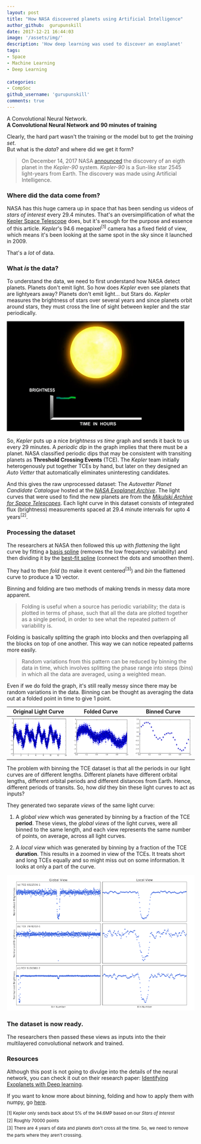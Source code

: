 ```yaml
---
layout: post
title: "How NASA discovered planets using Artificial Intelligence"
author_github:  gurupunskill
date: 2017-12-21 16:44:03
image: '/assets/img/'
description: 'How deep learning was used to discover an exoplanet'
tags:
- Space
- Machine Learning
- Deep Learning

categories:
- CompSoc
github_username: 'gurupunskill'
comments: true
---
```


A Convolutional Neural Network.  
**A Convolutional Neural Network and 90 minutes of training**  

Clearly, the hard part wasn't the training or the model but to get the _training set_.  
But what is the _data_? and where did we get it form?  

>On December 14, 2017 NASA [announced](https://www.nasa.gov/press-release/artificial-intelligence-nasa-data-used-to-discover-eighth-planet-circling-distant-star) the discovery of an eigth planet in the *Kepler-90* system. *Kepler-90* is a Sun-like star 2545 light-years from Earth. The discovery was made using Artificial Intelligence.

### Where did the data come from?  

NASA has this huge camera up in space that has been sending us videos of _stars of interest_ every 29.4 minutes. That's an oversimplification of what the [Kepler Space Telescope](https://www.nasa.gov/mission_pages/kepler/main/index.html "Kepler Mission Homepage") does, but it's enough for the purpose and essence of this article. _Kepler_'s 94.6 megapixel<sup>[1]</sup> camera has a fixed field of view, which means it's been looking at the same spot in the sky since it launched in 2009.  

That's a _lot_ of data.  

### What _is_ the data?
To understand the data, we need to first understand how NASA detect planets.   Planets don't emit light. So how does _Kepler_ even see planets that are lightyears away?   Planets don't emit light... but Stars do. _Kepler_ measures the brightness of stars over several years and since planets orbit around stars, they must cross the line of sight between kepler and the star periodically.  

![Kepler Transit Graph](/blog/assets/img/space-ml/kepler-graph.gif "Kepler Transit Graph")

So, _Kepler_ puts up a nice _brightness vs time_ graph and sends it back to us every 29 minutes. A _periodic dip_ in the graph implies that there must be a planet. NASA classified periodic dips that may be consistent with transiting planets as **Threshold Crossing Events** (TCE). The _Kepler_ team initially heterogenously put together TCEs by hand, but later on they designed an _Auto Vetter_ that automatically eliminates uninteresting candidates.  

And this gives the raw unprocessed dataset: The _Autovetter Planet Candidate Catalogue_ hosted at the _[NASA Exoplanet Archive](http://exoplanetarchive.ipac.caltech.edu/)_. The light curves that were used to find the new planets are from the _[Mikulski Archive for Space Telescopes](http://archive.stsci.edu/)_. Each light curve in this dataset consists of integrated flux (brightness) measurements spaced at 29.4 minute intervals for upto 4 years<sup>[2]</sup>.  

### Processing the dataset

The researchers at NASA then followed this up with _flattening_ the light curve by fitting a [basis spline](https://en.wikipedia.org/wiki/B-spline) (removes the low frequency variability) and then dividing it by the [best-fit spline](https://en.wikipedia.org/wiki/Curve_fitting) (connect the dots and smoothen them).  

They had to then _fold_ (to make it event centered<sup>[3]</sup>) and _bin_ the flattened curve to produce a 1D vector.  

Binning and folding are two methods of making trends in messy data more apparent.  

>Folding is useful when a source has periodic variability; the data is plotted in terms of phase, such that all the data are plotted together as a single period, in order to see what the repeated pattern of variability is. 

Folding is basically splitting the graph into blocks and then overlapping all the blocks on top of one another. This way we can notice repeated patterns more easily.  

> Random variations from this pattern can be reduced by binning the data in time, which involves splitting the phase range into steps (bins) in which all the data are averaged, using a weighted mean.

Even if we do fold the graph, it's still really messy since there may be random variations in the data. Binning can be thought as averaging the data out at a folded point in time to give 1 point.  

Original Light Curve |  Folded Curve      |   Binned Curve	 |
:-------------------:|:------------------:|:--------------------:|
![Light Curve](/blog/assets/img/space-ml/lightcurve.png) | ![Folded Curve](/blog/assets/img/space-ml/foldedcurve.png) | ![Binned Curve](/blog/assets/img/space-ml/binnedcurve.png)|

The problem with binning the TCE dataset is that all the periods in our light curves are of different lengths. Different planets have different orbital lengths, different orbital periods and different distances from Earth. Hence, different periods of transits. So, how _did_ they bin these light curves to act as inputs?

They generated two separate _views_ of the same light curve:

   1. A _global view_ which was generated by binning by a fraction of the TCE **period**. These views, the _global views_ of the light curves, were all binned to the same length, and each view represents the same number of points, on average, across all light curves. 
   
   2. A _local view_ which was generated by binning by a fraction of the TCE **duration**. This results in a zoomed in view of the TCEs. It treats short and long TCEs equally and so might miss out on some information. It looks at only a part of the curve.

[![Source](/blog/assets/img/space-ml/binning_example.png)](https://www.cfa.harvard.edu/~avanderb/kepler90i.pdf)

### The dataset is now ready.
The researchers then passed these views as inputs into the their multilayered convolutional network and trained.  

### Resources

Although this post is not going to divulge into the details of the neural network, you can check it out on their research paper: [Identifying Exoplanets with Deep learning](https://www.cfa.harvard.edu/~avanderb/kepler90i.pdf).  

If you want to know more about binning, folding and how to apply them with numpy, go [here](https://www.southampton.ac.uk/~sdc1g08/BinningFolding.html).  

<sup>[1] Kepler only sends back about 5% of the 94.6MP based on our _Stars of Interest_</sup>  
<sup>[2] Roughly 70000 points </sup>  
<sup>[3] There are 4 years of data and planets don't cross all the time. So, we need to remove the parts where they aren't crossing.</sup>  
